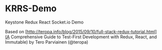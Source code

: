 # KRRS-Demo
Keystone Redux React Socket.io Demo

Based on [http://teropa.info/blog/2015/09/10/full-stack-redux-tutorial.html](A Comprehensive Guide to Test-First Development with Redux, React, and Immutable) by Tero Parviainen (@teropa)